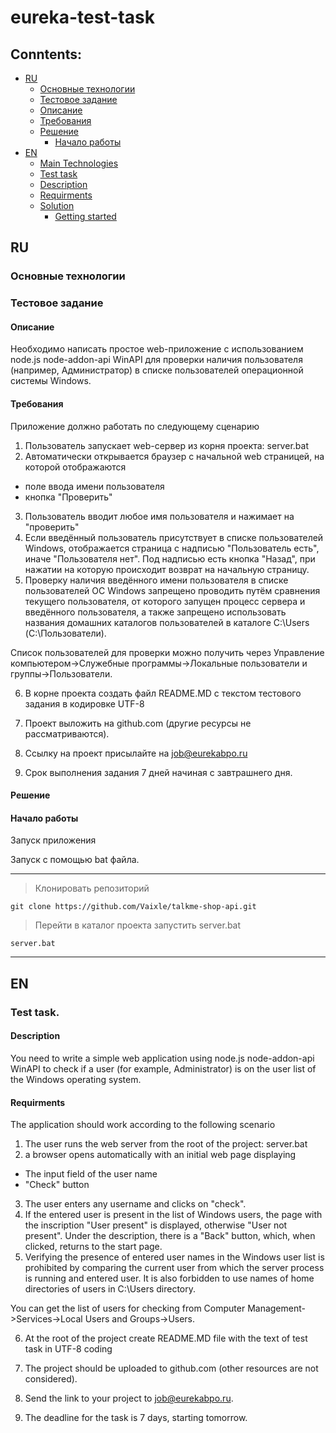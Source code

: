 # eureka-test-task

## Conntents:

- [RU](#RU) 
   - [Основные технологии](#Основные-технологии) 
   - [Тестовое задание](#Тестовое-задание) 
   - [Описание](#Описание) 
   - [Требования](#Требования) 
   - [Решение](#Решение) 
      - [Начало работы](#Начало-работы) 
- [EN](#EN) 
   - [Main Technologies](#Main-technologies) 
   - [Test task](#Test-task) 
   - [Description](#Description) 
   - [Requirments](#Требования) 
   - [Solution](#Solution)
      - [Getting started](#Getting-started) 


## RU

### Основные технологии

### Тестовое задание

#### Описание


Необходимо написать простое web-приложение с использованием node.js node-addon-api WinAPI для проверки наличия пользователя (например, Администратор) в списке пользователей операционной системы Windows.

#### Требования

Приложение должно работать по следующему сценарию

1. Пользователь запускает web-сервер из корня проекта:
   server.bat
2. Автоматически открывается браузер с начальной web страницей, на которой отображаются
- поле ввода имени пользователя
- кнопка "Проверить"
3. Пользователь вводит любое имя пользователя и нажимает на "проверить"
4. Если введённый пользователь присутствует в списке пользователей Windows, отображается страница с надписью "Пользователь есть", иначе "Пользователя нет". Под надписью есть кнопка "Назад", при нажатии на которую происходит возврат на начальную страницу.
5. Проверку наличия введённого имени пользователя в списке пользователей ОС Windows запрещено проводить путём сравнения текущего пользователя, от которого запущен процесс сервера и введённого пользователя, а также запрещено использовать названия домашних каталогов пользователей в каталоге C:\Users (С:\Пользователи).

Список пользователей для проверки можно получить через Управление компьютером->Служебные программы->Локальные пользователи и группы->Пользователи.

6. В корне проекта создать файл README.MD с текстом тестового задания в кодировке UTF-8

7. Проект выложить на github.com (другие ресурсы не рассматриваются).

8. Ссылку на проект присылайте на job@eurekabpo.ru

9. Срок выполнения задания 7 дней начиная с завтрашнего дня.

#### Решение

#### Начало работы


Запуск приложения


Запуск с помощью bat файла.

---


> Клонировать репозиторий

```
git clone https://github.com/Vaixle/talkme-shop-api.git
```

> Перейти в каталог проекта запустить server.bat
```
server.bat
```
---

## EN

### Test task.

#### Description

You need to write a simple web application using node.js node-addon-api WinAPI to check if a user (for example, Administrator) is on the user list of the Windows operating system.

#### Requirments

The application should work according to the following scenario

1. The user runs the web server from the root of the project:
   server.bat
2. a browser opens automatically with an initial web page displaying
- The input field of the user name
- "Check" button
3. The user enters any username and clicks on "check".
4. If the entered user is present in the list of Windows users, the page with the inscription "User present" is displayed, otherwise "User not present". Under the description, there is a "Back" button, which, when clicked, returns to the start page.
5. Verifying the presence of entered user names in the Windows user list is prohibited by comparing the current user from which the server process is running and entered user. It is also forbidden to use names of home directories of users in C:\Users directory.

You can get the list of users for checking from Computer Management->Services->Local Users and Groups->Users.

6. At the root of the project create README.MD file with the text of test task in UTF-8 coding

7. The project should be uploaded to github.com (other resources are not considered).

8. Send the link to your project to job@eurekabpo.ru.

9. The deadline for the task is 7 days, starting tomorrow.
